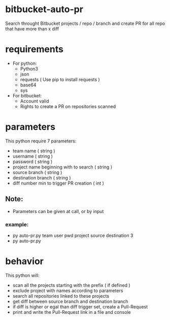 # bitbucket-auto-pr
Search throught Bitbucket projects / repo / branch and create PR for all repo that have more than x diff

# requirements
 - For python: 
   - Python3
   - json
   - requests ( Use pip to install requests )
   - base64
   - sys
 - For bitbucket:
   - Account valid
   - Rights to create a PR on repositories scanned

# parameters

This python require 7 parameters:
 - team name ( string )
 - username ( string )
 - password ( string )
 - project name beginning with to search ( string )
 - source branch ( string )
 - destination branch ( string )
 - diff number min to trigger PR creation ( int )
 
 ## Note: 
  - Parameters can be given at call, or by input
 ### example:
  - py auto-pr.py team user pwd project source destination 3
  - py auto-pr.py
    
 
 # behavior
 
 This python will:
  - scan all the projects starting with the prefix ( if defined )
  - exclude project with names according to parameters
  - search all repositories linked to these projects
  - get diff between source branch and destination branch
  - if diff is higher or egal than diff trigger set, create a Pull-Request
  - print and write the Pull-Request link in a file and console
